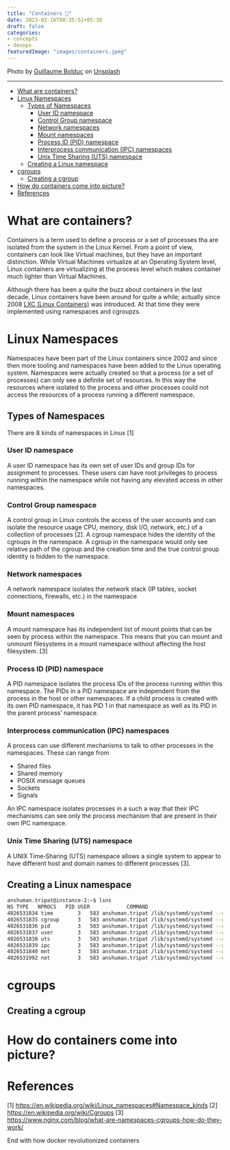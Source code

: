 ```yaml
---
title: "Containers 🚢"
date: 2023-02-16T00:35:51+05:30
draft: false
categories:
- concepts
- devops
featuredImage: "images/containers.jpeg"
---
```


Photo by <a href="https://unsplash.com/@guibolduc?utm_source=unsplash&utm_medium=referral&utm_content=creditCopyText">Guillaume Bolduc</a> on <a href="https://unsplash.com/photos/uBe2mknURG4?utm_source=unsplash&utm_medium=referral&utm_content=creditCopyText">Unsplash</a>

---

<!-- TOC -->
* [What are containers?](#what-are-containers)
* [Linux Namespaces](#linux-namespaces)
  * [Types of Namespaces](#types-of-namespaces)
    * [User ID namespace](#user-id-namespace)
    * [Control Group namespace](#control-group-namespace)
    * [Network namespaces](#network-namespaces)
    * [Mount namespaces](#mount-namespaces)
    * [Process ID (PID) namespace](#process-id--pid--namespace)
    * [Interprocess communication (IPC) namespaces](#interprocess-communication--ipc--namespaces)
    * [Unix Time Sharing (UTS) namespace](#unix-time-sharing--uts--namespace)
  * [Creating a Linux namespace](#creating-a-linux-namespace)
* [cgroups](#cgroups)
  * [Creating a cgroup](#creating-a-cgroup)
* [How do containers come into picture?](#how-do-containers-come-into-picture)
* [References](#references)
<!-- TOC -->

# What are containers?

Containers is a term used to define a process or a set of processes tha are isolated from the system in the Linux Kernel. From a point of view, containers can look like Virtual machines, but they have an important distinction. While Virtual Machines virtualize at an Operating System level, Linux containers are virtualizing at the process level which makes container much lighter than Virtual Machines.

Although there has been a quite the buzz about containers in the last decade, Linux containers have been around for quite a while; actually since 2008 [LXC (Linux Containers)](https://linuxcontainers.org) was introduced. At that time they were implemented using namespaces and cgroupzs.

# Linux Namespaces
Namespaces have been part of the Linux containers since 2002 and since then more tooling and namespaces have been added to the Linux operating system. Namespaces were actually created so that a process (or a set of processes) can only see a definite set of resources. In this way the resources where isolated to the process and other processes could not access the resources of a process running a different namespace.

## Types of Namespaces

There are 8 kinds of namespaces in Linux [1]

### User ID namespace
A user ID namespace has its own set of user IDs and group IDs for assignment to processes. These users can have root privileges to process running within the namespace while not having any elevated access in other namespaces.

### Control Group namespace
A control group in Linux controls the access of the user accounts and can isolate the resource usage CPU, memory, disk I/O, network, etc.) of a collection of processes [2]. A cgroup namespace hides the identity of the cgroups in the namespace. A cgroup in the namespace would only see relative path of the cgroup and the creation time and the true control group identity is hidden to the namespace.  

### Network namespaces
A network namespace isolates the network stack (IP tables, socket connections, firewalls, etc.) in the namespace 

### Mount namespaces
A mount namespace has its independent list of mount points that can be seen by process within the namespace. This means that you can mount and unmount filesystems in a mount namespace without affecting the host filesystem. [3]

### Process ID (PID) namespace
A PID namespace isolates the process IDs of the process running within this namespace. The PIDs in a PID namespace are independent from the process in the host or other namespaces. If a child process is created with its own PID namespace, it has PID 1 in that namespace as well as its PID in the parent process’ namespace.

### Interprocess communication (IPC) namespaces
A process can use different mechanisms to talk to other processes in the namespaces. These can range from
- Shared files
- Shared memory
- POSIX message queues
- Sockets
- Signals

An IPC namespace isolates processes in a such a way that their IPC mechanisms can see only the process mechanism that are present in their own IPC namespace.

### Unix Time Sharing (UTS) namespace
A UNIX Time‑Sharing (UTS) namespace allows a single system to appear to have different host and domain names to different processes [3].


## Creating a Linux namespace
```bash
anshuman.tripat@instance-2:~$ lsns
NS TYPE   NPROCS   PID USER            COMMAND
4026531834 time        3   583 anshuman.tripat /lib/systemd/systemd --user
4026531835 cgroup      3   583 anshuman.tripat /lib/systemd/systemd --user
4026531836 pid         3   583 anshuman.tripat /lib/systemd/systemd --user
4026531837 user        3   583 anshuman.tripat /lib/systemd/systemd --user
4026531838 uts         3   583 anshuman.tripat /lib/systemd/systemd --user
4026531839 ipc         3   583 anshuman.tripat /lib/systemd/systemd --user
4026531840 mnt         3   583 anshuman.tripat /lib/systemd/systemd --user
4026531992 net         3   583 anshuman.tripat /lib/systemd/systemd --user
```

# cgroups

## Creating a cgroup

# How do containers come into picture?



# References
[1] https://en.wikipedia.org/wiki/Linux_namespaces#Namespace_kinds
[2] https://en.wikipedia.org/wiki/Cgroups
[3] https://www.nginx.com/blog/what-are-namespaces-cgroups-how-do-they-work/

End with how docker revolutionized containers

